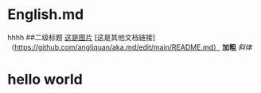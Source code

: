 # English.md
hhhh
##二级标题
[这是图片](https://www.lgstatic.com/thumbnail_300x300/i/image2/M01/21/7D/CgotOVy-qNKANFdvAAKQkVFxO4k580.jpg)
[这是其他文档链接]（https://github.com/angliquan/aka.md/edit/main/README.md）
**加粗**
*斜体*
<h1>hello world</h1>
